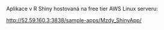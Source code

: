 Aplikace v R Shiny hostovaná na free tier AWS Linux serveru:

http://52.59.160.3:3838/sample-apps/Mzdy_ShinyApp/

